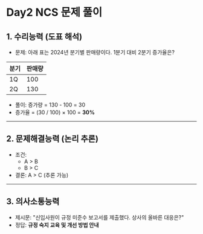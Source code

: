 # Day2 NCS 문제 풀이

## 1. 수리능력 (도표 해석)
- 문제: 아래 표는 2024년 분기별 판매량이다. 1분기 대비 2분기 증가율은?

| 분기 | 판매량 |
|------|--------|
| 1Q   | 100    |
| 2Q   | 130    |

- 풀이: 증가량 = 130 - 100 = 30  
- 증가율 = (30 / 100) × 100 = **30%**

---

## 2. 문제해결능력 (논리 추론)
- 조건:
  - A > B
  - B > C
- 결론: A > C (추론 가능)

---

## 3. 의사소통능력
- 제시문: "신입사원이 규정 미준수 보고서를 제출했다. 상사의 올바른 대응은?"  
- 정답: **규정 숙지 교육 및 개선 방법 안내**